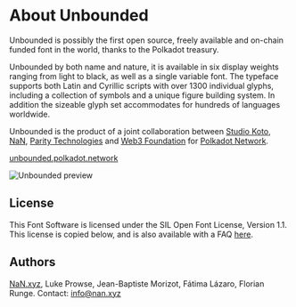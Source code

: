 # About Unbounded

Unbounded is possibly the first open source, freely available and on-chain funded font in the world, thanks to the Polkadot treasury.

Unbounded by both name and nature, it is available in six display weights ranging from light to black, as well as a single variable font. The typeface supports both Latin and Cyrillic scripts with over 1300 individual glyphs, including a collection of symbols and a unique figure building system. In addition the sizeable glyph set accommodates for hundreds of languages worldwide.

Unbounded is the product of a joint collaboration between [Studio Koto](https://koto.studio/), [NaN](https://www.nan.xyz/), [Parity Technologies](https://parity.io/) and [Web3 Foundation](https://www.web3.foundation/) for [Polkadot Network](https://polkadot.network).

[unbounded.polkadot.network](unbounded.polkadot.network/)

![Unbounded preview](./Unbounded.gif)

## License

This Font Software is licensed under the SIL Open Font License, Version 1.1. This license is copied below, and is also available with a FAQ [here](https://scripts.sil.org/OFL).

## Authors

[NaN.xyz](https://www.nan.xyz/), Luke Prowse, Jean-Baptiste Morizot, Fátima Lázaro, Florian Runge. Contact: [info@nan.xyz](mailto:info@nan.xyz/)
